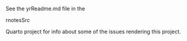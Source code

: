 See the yrReadme.md file in the 

rnotesSrc 

Quarto project for info about some of the issues rendering this project.